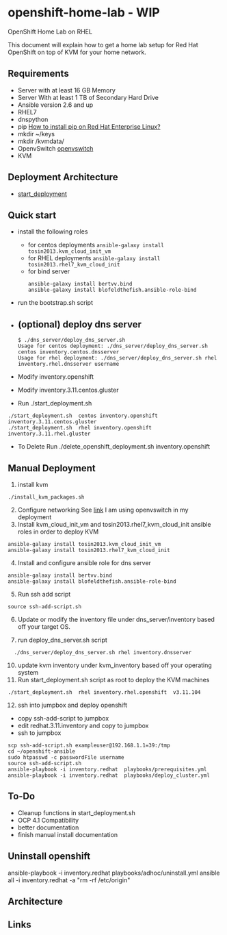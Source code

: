 # openshift-home-lab - WIP
OpenShift Home Lab on RHEL

This document will explain how to get a home lab setup for Red Hat OpenShift on top of KVM for your home network.

## Requirements
* Server with at least 16 GB Memory
* Server With at least 1 TB of Secondary Hard Drive
* Ansible version 2.6 and up
* RHEL7
* dnspython
* pip [How to install pip on Red Hat Enterprise Linux?](https://access.redhat.com/solutions/1519803)
* mkdir ~/keys
* mkdir /kvmdata/
* OpenvSwitch  [openvswitch](https://www.linuxtechi.com/install-use-openvswitch-kvm-centos-7-rhel-7/)
* KVM

## Deployment Architecture
* [start_deployment](architecture/start_deployment_arch_diagram.png)

## Quick start
* install the following roles
  - for centos deployments ```ansible-galaxy install tosin2013.kvm_cloud_init_vm```
  - for RHEL deployments ```ansible-galaxy install tosin2013.rhel7_kvm_cloud_init```
  - for bind server
    ```
    ansible-galaxy install bertvv.bind
    ansible-galaxy install blofeldthefish.ansible-role-bind
    ```

* run the bootstrap.sh script

* (optional) deploy dns server
  -
  ```
  $ ./dns_server/deploy_dns_server.sh
  Usage for centos deployment: ./dns_server/deploy_dns_server.sh centos inventory.centos.dnsserver
  Usage for rhel deployment: ./dns_server/deploy_dns_server.sh rhel inventory.rhel.dnsserver username
  ```
* Modify inventory.openshift
* Modify inventory.3.11.centos.gluster
* Run ./start_deployment.sh
```
./start_deployment.sh  centos inventory.openshift inventory.3.11.centos.gluster
./start_deployment.sh  rhel inventory.openshift inventory.3.11.rhel.gluster
```
* To Delete Run ./delete_openshift_deployment.sh inventory.openshift

## Manual Deployment

1. install kvm
```
./install_kvm_packages.sh
```
2. Configure networking See [link](https://www.linux-kvm.org/page/Networking#Public_Bridge) I am using openvswitch in my deployment
3. Install  kvm_cloud_init_vm  and tosin2013.rhel7_kvm_cloud_init ansible roles in order to deploy KVM
```
ansible-galaxy install tosin2013.kvm_cloud_init_vm
ansible-galaxy install tosin2013.rhel7_kvm_cloud_init
```
4. Install and configure ansible role for  dns server
```
ansible-galaxy install bertvv.bind
ansible-galaxy install blofeldthefish.ansible-role-bind  
```
5. Run ssh add script
```
source ssh-add-script.sh
```
6. Update or modify the inventory file under dns_server/inventory based off your target OS.

7. run  deploy_dns_server.sh script
```
  ./dns_server/deploy_dns_server.sh rhel inventory.dnsserver
```

10. update kvm inventory under kvm_inventory based off your operating system
11. Run start_deployment.sh script as root to deploy the KVM machines
```
./start_deployment.sh  rhel inventory.rhel.openshift  v3.11.104
```

12. ssh into jumpbox and deploy openshift
  - copy ssh-add-script to jumpbox
  - edit redhat.3.11.inventory and copy to jumpbox
  - ssh to jumpbox
```
scp ssh-add-script.sh exampleuser@192.168.1.1=39:/tmp
cd ~/openshift-ansible
sudo htpasswd -c passwordFile username
source ssh-add-script.sh
ansible-playbook -i inventory.redhat  playbooks/prerequisites.yml
ansible-playbook -i inventory.redhat  playbooks/deploy_cluster.yml
```

## To-Do
* Cleanup functions in start_deployment.sh
* OCP 4.1 Compatibility
* better documentation
* finish manual install documentation


## Uninstall openshift
ansible-playbook -i inventory.redhat  playbooks/adhoc/uninstall.yml
ansible all -i inventory.redhat -a "rm -rf /etc/origin"

## Architecture

## Links
